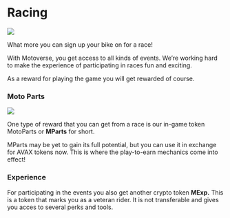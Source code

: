 # Racing

![](../.gitbook/assets/Race\_banner\_01.png)

What more you can sign up your bike on for a race!&#x20;

With Motoverse, you get access to all kinds of events. We’re working hard to make the experience of participating in races fun and exciting.

As a reward for playing the game you will get rewarded of course.&#x20;

### Moto Parts

![](../.gitbook/assets/currency\_PARTS\_08.png)

One type of reward that you can get from a race is our in-game token MotoParts or **MParts** for short.

MParts may be yet to gain its full potential, but you can use it in exchange for AVAX tokens now. This is where the play-to-earn mechanics come into effect!

### Experience

For participating in the events you also get another crypto token **MExp.** This is a token that marks you as a veteran rider. It is not transferable and gives you acces to several perks and tools.

